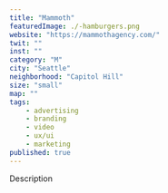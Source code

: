 ```yaml
---
title: "Mammoth"
featuredImage: ./-hamburgers.png
website: "https://mammothagency.com/"
twit: ""
inst: ""
category: "M"
city: "Seattle"
neighborhood: "Capitol Hill"
size: "small"
map: ""
tags:
    - advertising
    - branding
    - video
    - ux/ui
    - marketing
published: true
---
```


Description
